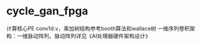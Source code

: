 <!--
 * @Author: jia200151@126.com
 * @Date: 2025-10-30 12:23:29
 * @LastEditors: lwj
 * @LastEditTime: 2025-10-30 13:10:08
 * @FilePath: \cycle_gan_fpga\README.md
 * @Description: 
 * Copyright (c) 2025 by lwj email: jia200151@126.com, All Rights Reserved.
-->
# cycle_gan_fpga

 计算核心PE conv1d.v，乘加树结构参考booth算法和wallace树 一维序列卷积架构：一维脉动阵列，脉动阵列详见《AI处理器硬件架构设计》